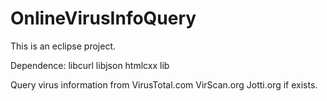 OnlineVirusInfoQuery
====================

This is an eclipse project.

Dependence:
libcurl
libjson
htmlcxx lib

Query virus information from VirusTotal.com VirScan.org Jotti.org if exists.
